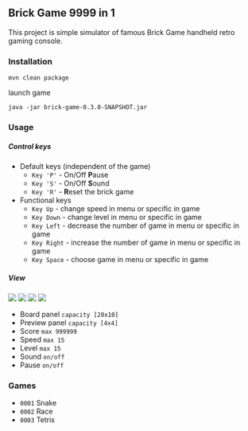 ## Brick Game 9999 in 1 

This project is simple simulator of famous Brick Game handheld retro gaming console. 

### Installation

`mvn clean package`

launch game

`java -jar brick-game-0.3.0-SNAPSHOT.jar`

### Usage

##### Control keys

- Default keys (independent of the game) 
    - `Key 'P'` - On/Off **P**ause
    - `Key 'S'` - On/Off **S**ound
    - `Key 'R'` - **R**eset the brick game
- Functional keys
    - `Key Up` - change speed in menu or specific in game
    - `Key Down` - change level in menu or specific in game
    - `Key Left` - decrease the number of game in menu or specific in game
    - `Key Right` - increase the number of game in menu or specific in game
    - `Key Space` - choose game in menu or specific in game

##### View

![](https://raw.githubusercontent.com/vitalibo/Brick-Game-9999-in-1/assets/docs/img/sR35V1.gif) ![](https://raw.githubusercontent.com/vitalibo/Brick-Game-9999-in-1/assets/docs/img/IFREtC.gif) ![](https://raw.githubusercontent.com/vitalibo/Brick-Game-9999-in-1/assets/docs/img/bUdlw7.gif) ![](https://raw.githubusercontent.com/vitalibo/Brick-Game-9999-in-1/assets/docs/img/x82Vbe.gif)

- Board panel `capacity [20x10]`
- Preview panel `capacity [4x4]`
- Score `max 999999`
- Speed `max 15`
- Level `max 15`
- Sound `on/off`
- Pause `on/off`

### Games
- `0001` Snake
- `0002` Race
- `0003` Tetris
